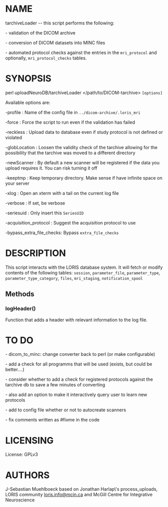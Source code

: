 # NAME

tarchiveLoader -- this script performs the following:

\- validation of the DICOM archive

\- conversion of DICOM datasets into MINC files

\- automated protocol checks against the entries in the `mri_protocol` and
optionally, `mri_protocol_checks` tables.

# SYNOPSIS

perl uploadNeuroDB/tarchiveLoader &lt;/path/to/DICOM-tarchive> `[options]`

Available options are:

\-profile                 : Name of the config file in `../dicom-archive/.loris_mri`

\-force                   : Force the script to run even if the validation
                           has failed

\-reckless                : Upload data to database even if study protocol is
                           not defined or violated

\-globLocation            : Loosen the validity check of the tarchive allowing
                           for the possibility that the tarchive was moved to
                           a different directory

\-newScanner                 : By default a new scanner will be registered if the
                              data you upload requires it. You can risk turning
                              it off

\-keeptmp                 : Keep temporary directory. Make sense if have
                           infinite space on your server

\-xlog                    : Open an xterm with a tail on the current log file

\-verbose                 : If set, be verbose

\-seriesuid               : Only insert this `SeriesUID`

\-acquisition\_protocol    : Suggest the acquisition protocol to use

\-bypass\_extra\_file\_checks: Bypass `extra_file_checks`

# DESCRIPTION

This script interacts with the LORIS database system. It will fetch or modify
contents of the following tables:
`session`, `parameter_file`, `parameter_type`, `parameter_type_category`,
`files`, `mri_staging`, `notification_spool`

## Methods

### logHeader()

Function that adds a header with relevant information to the log file.

# TO DO

\- dicom\_to\_minc: change converter back to perl (or make configurable)

\- add a check for all programms that will be used (exists, but could
  be better....)

\- consider whether to add a check for registered protocols against the
  tarchive db to save a few minutes of converting

\- also add an option to make it interactively query user to learn new protocols

\- add to config file whether or not to autocreate scanners

\- fix comments written as #fixme in the code

# LICENSING

License: GPLv3

# AUTHORS

J-Sebastian Muehlboeck based on Jonathan Harlap\\'s process\_uploads, LORIS
community <loris.info@mcin.ca> and McGill Centre for Integrative Neuroscience
